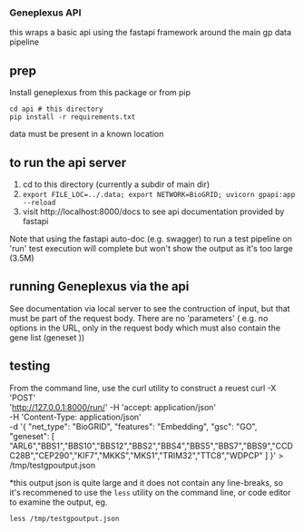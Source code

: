 ### Geneplexus API

this wraps a basic api using the fastapi framework around the main gp data pipeline

## prep

Install geneplexus from this package or from pip

```
cd api # this directory
pip install -r requirements.txt
```

data must be present in a known location

## to run the api server

1. cd to this directory (currently a subdir of main dir)
2. `export FILE_LOC=../.data; export NETWORK=BioGRID; uvicorn gpapi:app --reload`
1. visit http://localhost:8000/docs to see api documentation provided by fastapi

Note that using the fastapi auto-doc (e.g. swagger) to run a test pipeline on 'run' test execution will complete but 
won't show the output as it's too large (3.5M)

## running Geneplexus via the api

See documentation via local server to see the contruction of input, but that must be part of the request body.  There are no 'parameters' 
( e.g. no options in the URL, only in the request body which must also contain the gene list (geneset ))

## testing 

From the command line, use the curl utility to  construct a reuest
curl -X 'POST' \
  'http://127.0.0.1:8000/run/' -H 'accept: application/json' \
  -H 'Content-Type: application/json' \
  -d '{
  "net_type": "BioGRID", "features": "Embedding",   "gsc": "GO",   "geneset": [
    "ARL6","BBS1","BBS10","BBS12","BBS2","BBS4","BBS5","BBS7","BBS9","CCDC28B","CEP290","KIF7","MKKS","MKS1","TRIM32","TTC8","WDPCP"
  ]
}' > /tmp/testgpoutput.json


*this output json is quite large and it does not contain any line-breaks, so it's recommened to use the `less` utility 
on the command line, or code editor to examine the output, eg. 

`less /tmp/testgpoutput.json`

